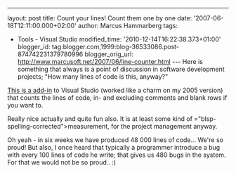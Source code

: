 ---
layout: post
title: Count your lines! Count them one by one
date: '2007-06-18T12:11:00.000+02:00'
author: Marcus Hammarberg
tags:
  - Tools - Visual Studio
modified_time: '2010-12-14T16:22:38.373+01:00'
blogger_id: tag:blogger.com,1999:blog-36533086.post-874742231379780996
blogger_orig_url: http://www.marcusoft.net/2007/06/line-counter.html ---
Here is something that always is a point of discussion in software
development projects; "How many lines of code is this, anyway?"

[This is a add-in](http://www.wndtabs.com/downloads/PLC221.zip) to
Visual Studio (worked like a charm on my 2005 version) that counts the
lines of code, in- and excluding comments and blank rows if you want
to.

Really nice actually and quite fun also. It is at least some kind of
<span>="blsp-spelling-corrected">measurement</span>, for the project
management anyway.

Oh yeah - in six weeks we have produced 48 000 lines of code... We're so
proud! But also, I once heard that typically a programmer introduce a
bug with every 100 lines of code he write; that gives us 480 bugs in the
system. For that we would not be so proud.. :)
